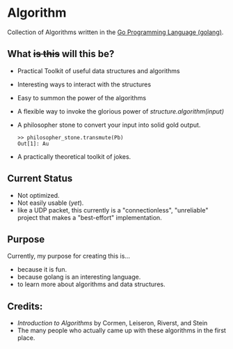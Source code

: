 # Algorithm

Collection of Algorithms written in the [Go Programming Language (golang)](https://golang.org/).


## What ~~is this~~ will this be?  


* Practical Toolkit of useful data structures and algorithms
* Interesting ways to interact with the structures
* Easy to summon the power of the algorithms
* A flexible way to invoke the glorious power of *structure.algorithm(input)*
* A philosopher stone to convert your input into solid gold output.

      >> philosopher_stone.transmute(Pb)
      Out[1]: Au

* A practically theoretical toolkit of jokes.

## Current Status


* Not optimized.
* Not easily usable (*yet*).
* like a UDP packet, this currently is a "connectionless", "unreliable" project that makes a "best-effort" implementation.


## Purpose

Currently, my purpose for creating this is...

* because it is fun.
* because golang is an interesting language.
* to learn more about algorithms and data structures.





## Credits:

* *Introduction to Algorithms* by Cormen, Leiseron, Riverst, and Stein
* The many people who actually came up with these algorithms in the first place.
